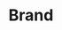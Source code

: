 ---
layout: pattern.njk
tags: 
    - lean_components_fr
key: brand-lean_fr
title: Brand
parent: basics-lean_fr
image: lean/overview/brand.webp
keywords: logo, brand, signet, pleitegeier
order: 10
availablelanguages: 
    - de
    - en
---